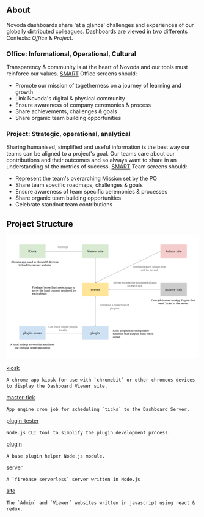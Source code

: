 ## About 
Novoda dashboards share 'at a glance' challenges and experiences of our globally dirtributed colleagues.
Dashboards are viewed in two differents Contexts: _Office_ & _Project_.

### Office: Informational, Operational, Cultural
Transparency & community is at the heart of Novoda and our tools must reinforce our values. 
[SMART](https://www.mindtools.com/pages/article/smart-goals.htm) Office screens should:
* Promote our mission of togetherness on a journey of learning and growth
* Link Novoda's digital & physical community
* Ensure awareness of company ceremonies & process
* Share achievements, challenges & goals
* Share organic team building opportunities

### Project: Strategic, operational, analytical
Sharing humanised, simplified and useful information is the best way our teams can be aligned to a project's goal. Our teams care about our contributions and their outcomes and so always want to share in an understanding of the metrics of success.
[SMART](https://www.mindtools.com/pages/article/smart-goals.htm) Team screens should:
* Represent the team's overarching Mission set by the PO
* Share team specific roadmaps, challenges & goals
* Ensure awareness of team specific ceremonies & processes
* Share organic team building opportunities
* Celebrate standout team contributions


## Project Structure

![dashboard-containers](docs/dashboard-containers.png)

[kiosk](https://github.com/novoda/dashboards/tree/master/kiosk)

    A chrome app kiosk for use with `chromebit` or other chromeos devices 
    to display the Dashboard Viewer site.

[master-tick](https://github.com/novoda/dashboards/tree/master/master-tick)    

    App engine cron job for scheduling `ticks` to the Dashboard Server.

[plugin-tester](https://github.com/novoda/dashboards/tree/master/plugin-tester)

    Node.js CLI tool to simplify the plugin development process.
    
[plugin](https://github.com/novoda/dashboards/tree/master/plugin)

    A base plugin helper Node.js module. 

[server](https://github.com/novoda/dashboards/tree/master/server)

    A `firebase serverless` server written in Node.js   
    
[site](https://github.com/novoda/dashboards/tree/master/site) 

    The `Admin` and `Viewer` websites written in javascript using react & redux. 
